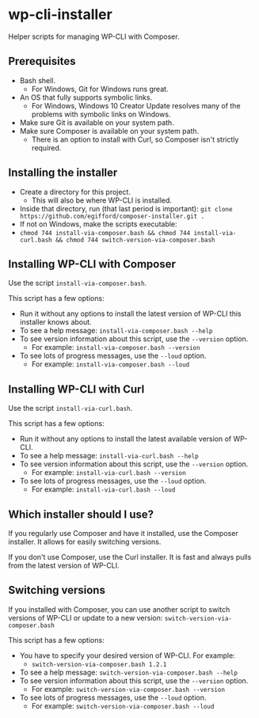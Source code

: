 # wp-cli-installer
Helper scripts for managing WP-CLI with Composer.

## Prerequisites
* Bash shell.
  * For Windows, Git for Windows runs great.
* An OS that fully supports symbolic links.
  * For Windows, Windows 10 Creator Update resolves many of the problems with symbolic links on Windows.
* Make sure Git is available on your system path.
* Make sure Composer is available on your system path.
  * There is an option to install with Curl, so Composer isn't strictly required.

## Installing the installer
* Create a directory for this project.
  * This will also be where WP-CLI is installed.
* Inside that directory, run (that last period is important): `git clone https://github.com/egifford/composer-installer.git .`
* If not on Windows, make the scripts executable:
 * `chmod 744 install-via-composer.bash && chmod 744 install-via-curl.bash && chmod 744 switch-version-via-composer.bash`

## Installing WP-CLI with Composer
Use the script `install-via-composer.bash`.

This script has a few options:
* Run it without any options to install the latest version of WP-CLI this installer knows about.
* To see a help message: `install-via-composer.bash --help`
* To see version information about this script, use the `--version` option.
  * For example: `install-via-composer.bash --version`
* To see lots of progress messages, use the `--loud` option.
  * For example: `install-via-composer.bash --loud`
  
## Installing WP-CLI with Curl
Use the script `install-via-curl.bash`.

This script has a few options:
* Run it without any options to install the latest available version of WP-CLI.
* To see a help message: `install-via-curl.bash --help`
* To see version information about this script, use the `--version` option.
  * For example: `install-via-curl.bash --version`
* To see lots of progress messages, use the `--loud` option.
  * For example: `install-via-curl.bash --loud`
  
## Which installer should I use?
If you regularly use Composer and have it installed, use the Composer installer. It allows for easily switching versions.

If you don't use Composer, use the Curl installer. It is fast and always pulls from the latest version of WP-CLI.

## Switching versions
If you installed with Composer, you can use another script to switch versions of WP-CLI or update to a new version:
`switch-version-via-composer.bash`

This script has a few options:
* You have to specify your desired version of WP-CLI. For example:
  * `switch-version-via-composer.bash 1.2.1`
* To see a help message: `switch-version-via-composer.bash --help`
* To see version information about this script, use the `--version` option.
  * For example: `switch-version-via-composer.bash --version`
* To see lots of progress messages, use the `--loud` option.
  * For example: `switch-version-via-composer.bash --loud`
